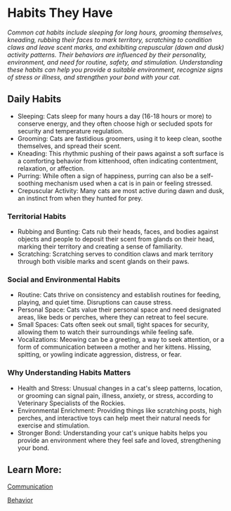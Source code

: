 # Habits They Have 

_Common cat habits include sleeping for long hours, grooming themselves, kneading, rubbing their faces to mark territory, scratching to condition claws and leave scent marks, and exhibiting crepuscular (dawn and dusk) activity patterns. Their behaviors are influenced by their personality, environment, and need for routine, safety, and stimulation. Understanding these habits can help you provide a suitable environment, recognize signs of stress or illness, and strengthen your bond with your cat._ 

## Daily Habits 

* Sleeping: Cats sleep for many hours a day (16-18 hours or more) to conserve energy, and they often choose high or secluded spots for security and temperature regulation. 
* Grooming: Cats are fastidious groomers, using it to keep clean, soothe themselves, and spread their scent. 
* Kneading: This rhythmic pushing of their paws against a soft surface is a comforting behavior from kittenhood, often indicating contentment, relaxation, or affection. 
* Purring: While often a sign of happiness, purring can also be a self-soothing mechanism used when a cat is in pain or feeling stressed. 
* Crepuscular Activity: Many cats are most active during dawn and dusk, an instinct from when they hunted for prey. 

### Territorial Habits

* Rubbing and Bunting: Cats rub their heads, faces, and bodies against objects and people to deposit their scent from glands on their head, marking their territory and creating a sense of familiarity. 
* Scratching: Scratching serves to condition claws and mark territory through both visible marks and scent glands on their paws. 

### Social and Environmental Habits

* Routine: Cats thrive on consistency and establish routines for feeding, playing, and quiet time. Disruptions can cause stress. 
* Personal Space: Cats value their personal space and need designated areas, like beds or perches, where they can retreat to feel secure. 
* Small Spaces: Cats often seek out small, tight spaces for security, allowing them to watch their surroundings while feeling safe. 
* Vocalizations: Meowing can be a greeting, a way to seek attention, or a form of communication between a mother and her kittens. Hissing, spitting, or yowling indicate aggression, distress, or fear.

### Why Understanding Habits Matters

* Health and Stress: Unusual changes in a cat's sleep patterns, location, or grooming can signal pain, illness, anxiety, or stress, according to Veterinary Specialists of the Rockies. 
* Environmental Enrichment: Providing things like scratching posts, high perches, and interactive toys can help meet their natural needs for exercise and stimulation. 
* Stronger Bond: Understanding your cat's unique habits helps you provide an environment where they feel safe and loved, strengthening your bond.

## Learn More:

[Communication](communication.md)

[Behavior](behavior.md)
